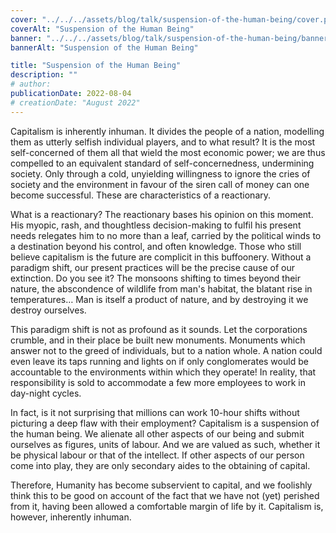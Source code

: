 ```yaml
---
cover: "../../../assets/blog/talk/suspension-of-the-human-being/cover.png"
coverAlt: "Suspension of the Human Being"
banner: "../../../assets/blog/talk/suspension-of-the-human-being/banner.png"
bannerAlt: "Suspension of the Human Being"

title: "Suspension of the Human Being"
description: ""
# author:
publicationDate: 2022-08-04
# creationDate: "August 2022"
---
```


Capitalism is inherently inhuman. It divides the people of a nation, modelling them as utterly selfish individual players, and to what result? It is the most self-concerned of them all that wield the most economic power; we are thus compelled to an equivalent standard of self-concernedness, undermining society. Only through a cold, unyielding willingness to ignore the cries of society and the environment in favour of the siren call of money can one become successful. These are characteristics of a reactionary.

What is a reactionary? The reactionary bases his opinion on this moment. His myopic, rash, and thoughtless decision-making to fulfil his present needs relegates him to no more than a leaf, carried by the political winds to a destination beyond his control, and often knowledge. Those who still believe capitalism is the future are complicit in this buffoonery. Without a paradigm shift, our present practices will be the precise cause of our extinction. Do you see it? The monsoons shifting to times beyond their nature, the abscondence of wildlife from man's habitat, the blatant rise in temperatures… Man is itself a product of nature, and by destroying it we destroy ourselves.

This paradigm shift is not as profound as it sounds. Let the corporations crumble, and in their place be built new monuments. Monuments which answer not to the greed of individuals, but to a nation whole. A nation could even leave its taps running and lights on if only conglomerates would be accountable to the environments within which they operate! In reality, that responsibility is sold to accommodate a few more employees to work in day-night cycles.

In fact, is it not surprising that millions can work 10-hour shifts without picturing a deep flaw with their employment? Capitalism is a suspension of the human being. We alienate all other aspects of our being and submit ourselves as figures, units of labour. And we are valued as such, whether it be physical labour or that of the intellect. If other aspects of our person come into play, they are only secondary aides to the obtaining of capital.

Therefore, Humanity has become subservient to capital, and we foolishly think this to be good on account of the fact that we have not (yet) perished from it, having been allowed a comfortable margin of life by it. Capitalism is, however, inherently inhuman.